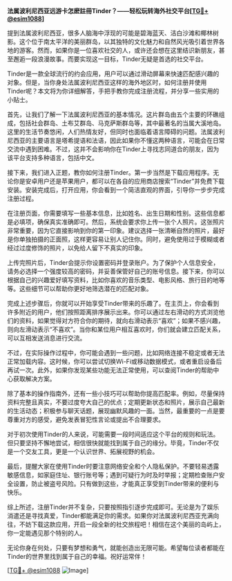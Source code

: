 **法属波利尼西亚远游卡怎麽註冊Tinder？——轻松玩转海外社交平台[[TG💪+ @esim1088](https://t.me/s/esim1088)]**

提到法属波利尼西亚，很多人脑海中浮现的可能是碧海蓝天、洁白沙滩和椰林树影。这个位于南太平洋的美丽群岛，以其独特的文化魅力和自然风光吸引着世界各地的游客。然而，如果你是一位喜欢社交的人，或许还会想在这里结识新朋友，甚至邂逅一段浪漫故事。而要实现这一目标，Tinder无疑是首选的社交平台。

Tinder是一款全球流行的约会应用，用户可以通过滑动屏幕来快速匹配感兴趣的对象。但是，当你身处法属波利尼西亚这样的海外地区时，如何注册并使用Tinder呢？本文将为你详细解答，手把手教你完成注册流程，并分享一些实用的小贴士。

首先，让我们了解一下法属波利尼西亚的基本情况。这片群岛由五个主要的环礁组成，包括社会群岛、土布艾群岛、马克萨斯群岛等，其中最著名的当属大溪地岛。这里的生活节奏悠闲，人们热情友好，但同时也面临着语言障碍的问题。法属波利尼西亚的主要语言是塔希提语和法语，因此如果你不懂这两种语言，可能会在日常交流中遇到困难。不过，这并不会影响你在Tinder上寻找志同道合的朋友，因为该平台支持多种语言，包括中文。

接下来，我们进入正题，教你如何注册Tinder。第一步当然是下载应用程序。无论你是安卓用户还是苹果用户，都可以在各自的应用商店搜索“Tinder”并免费下载安装。安装完成后，打开应用，你会看到一个简洁直观的界面，引导你一步步完成注册过程。

在注册页面，你需要填写一些基本信息，比如姓名、出生日期和性别。这些信息都是必填项，确保真实准确即可。然后，系统会要求你上传一张个人照片。这张照片非常重要，因为它直接影响到你的第一印象。建议选择一张清晰自然的照片，最好是你单独拍摄的正面照，这样更容易让别人记住你。同时，避免使用过于模糊或者经过过度修饰的照片，以免给人留下不真实的印象。

上传完照片后，Tinder会提示你设置密码并登录账户。为了保护个人信息安全，请务必选择一个强度较高的密码，并妥善保管好自己的账号信息。接下来，你可以根据自己的兴趣爱好填写资料，比如你喜欢的音乐类型、电影风格、旅行目的地等等。这些细节可以帮助你更好地筛选潜在的匹配对象。

完成上述步骤后，你就可以开始享受Tinder带来的乐趣了。在主页上，你会看到许多附近的用户，他们按照距离排序展示出来。你可以通过左右滑动的方式浏览他们的资料，如果觉得对方符合你的期待，就向右滑动表示“喜欢”；如果不感兴趣，则向左滑动表示“不喜欢”。当你和某位用户相互喜欢时，你们就会建立匹配关系，可以互相发送消息进行交流。

不过，在实际操作过程中，你可能会遇到一些问题，比如网络连接不稳定或者无法正常加载内容。这时候，你可以尝试切换Wi-Fi或移动数据模式，或者重启设备后再试一次。此外，如果你发现某些功能无法正常使用，可以查阅Tinder的帮助中心获取解决方案。

除了基本的操作指南外，还有一些小技巧可以帮助你提高匹配率。例如，尽量保持资料完整且真实，不要过度夸大自己的优点；定期更新状态和照片，展示自己最新的生活动态；积极参与聊天话题，展现幽默风趣的一面。当然，最重要的一点是要尊重对方的感受，避免发表冒犯性言论或提出不合理要求。

对于初次使用Tinder的人来说，可能需要一段时间适应这个平台的规则和玩法。但只要坚持不懈地尝试，相信很快就能找到属于自己的缘分。毕竟，Tinder不仅是一个交友工具，更是一个认识世界、拓展视野的机会。

最后，提醒大家在使用Tinder时要注意网络安全和个人隐私保护。不要轻易透露敏感信息，如家庭住址、银行账号等；遇到可疑行为时及时举报；定期检查账户安全设置，防止被盗号风险。只有做到这些，才能真正享受到Tinder带来的便利与快乐。

综上所述，注册Tinder并不复杂，只要按照指引逐步完成即可。无论是为了娱乐消遣还是寻找真爱，Tinder都能满足你的需求。如果你对法属波利尼西亚充满向往，不妨下载这款应用，开启一段全新的社交旅程吧！相信在这个美丽的岛屿上，你一定能遇见那个特别的人。

无论你身在何处，只要有梦想和勇气，就能创造出无限可能。希望每位读者都能在Tinder的世界里找到属于自己的幸福。祝好运常伴！

[[TG💪+ @esim1088](https://t.me/s/esim1088) ![Image](https://i.postimg.cc/4NQfJmqS/Snipaste-2025-05-13-00-14-12.png)]